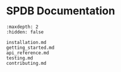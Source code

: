 # SPDB Documentation

```{toctree}
:maxdepth: 2
:hidden: false

installation.md
getting_started.md
api_reference.md
testing.md
contributing.md
```

```{include} ../../README.md

```
